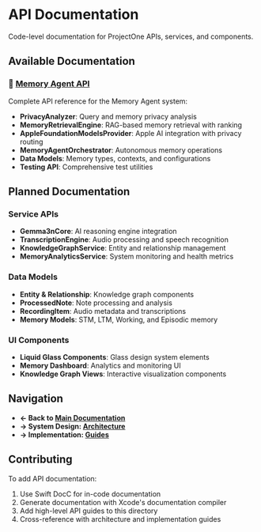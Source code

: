 # API Documentation

Code-level documentation for ProjectOne APIs, services, and components.

## Available Documentation

### 🧠 [Memory Agent API](MEMORY_AGENT_API.md)
Complete API reference for the Memory Agent system:
- **PrivacyAnalyzer**: Query and memory privacy analysis
- **MemoryRetrievalEngine**: RAG-based memory retrieval with ranking
- **AppleFoundationModelsProvider**: Apple AI integration with privacy routing
- **MemoryAgentOrchestrator**: Autonomous memory operations
- **Data Models**: Memory types, contexts, and configurations
- **Testing API**: Comprehensive test utilities

## Planned Documentation

### Service APIs
- **Gemma3nCore**: AI reasoning engine integration
- **TranscriptionEngine**: Audio processing and speech recognition
- **KnowledgeGraphService**: Entity and relationship management
- **MemoryAnalyticsService**: System monitoring and health metrics

### Data Models
- **Entity & Relationship**: Knowledge graph components
- **ProcessedNote**: Note processing and analysis
- **RecordingItem**: Audio metadata and transcriptions
- **Memory Models**: STM, LTM, Working, and Episodic memory

### UI Components
- **Liquid Glass Components**: Glass design system elements
- **Memory Dashboard**: Analytics and monitoring UI
- **Knowledge Graph Views**: Interactive visualization components

## Navigation

- **← Back to [Main Documentation](../README.md)**
- **→ System Design: [Architecture](../architecture/README.md)**
- **→ Implementation: [Guides](../guides/README.md)**

## Contributing

To add API documentation:
1. Use Swift DocC for in-code documentation
2. Generate documentation with Xcode's documentation compiler
3. Add high-level API guides to this directory
4. Cross-reference with architecture and implementation guides